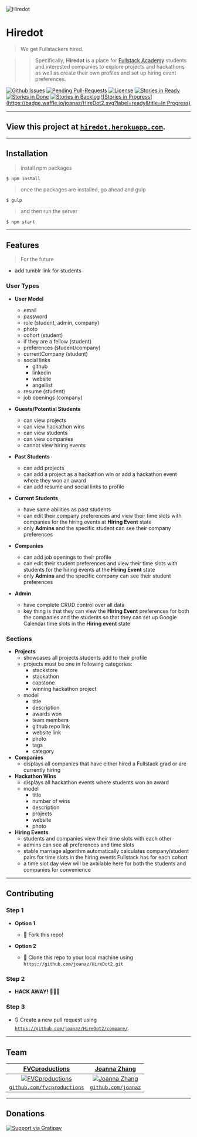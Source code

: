 ![Hiredot](http://i.imgur.com/d2OfxQX.png)

# Hiredot

> We get Fullstackers hired.

>> Specifically, **Hiredot** is a place for <a href="http://fullstackacademy.com" target="_blank">Fullstack Academy</a> students and interested companies to explore projects and hackathons as well as create their own profiles and set up hiring event preferences.

[![Github Issues](http://githubbadges.herokuapp.com/badges/badgerbadgerbadger/issues.svg?style=flat-square)](https://github.com/joanaz/Hiredot2/issues) [![Pending Pull-Requests](http://githubbadges.herokuapp.com/badges/badgerbadgerbadger/pulls.svg?style=flat-square)](https://github.com/joanaz/Hiredot2/pulls)  [![License](http://img.shields.io/:license-mit-blue.svg?style=flat-square)](http://badges.mit-license.org) [![Stories in Ready](https://badge.waffle.io/joanaz/HireDot2.svg?label=ready&title=Ready)](http://waffle.io/joanaz/HireDot2) [![Stories in Done](https://badge.waffle.io/joanaz/HireDot2.svg?label=ready&title=Done)](http://waffle.io/joanaz/HireDot2) [![Stories in Backlog](https://badge.waffle.io/joanaz/HireDot2.svg?label=ready&title=Backlog)](http://waffle.io/joanaz/HireDot2) [![Stories in Progress](https://badge.waffle.io/joanaz/HireDot2.svg?label=ready&title=In Progress)](http://waffle.io/joanaz/HireDot2)

---

## View this project at <a href="http://hiredot.herokuapp.com" target="_blank">`hiredot.herokuapp.com`</a>.

---

## Installation

> install npm packages

```shell
$ npm install
```

> once the packages are installed, go ahead and gulp

```shell
$ gulp
```

> and then run the server

```shell
$ npm start
```

---

## Features

> For the future

- add tumblr link for students

### User Types

- **User Model**
    - email
    - password
    - role (student, admin, company)
    - photo
    - cohort (student)
    - if they are a fellow (student)
    - preferences (student/company)
    - currentCompany (student)
    - social links
        - github
        - linkedin
        - website
        - angellist
    - resume (student)
    - job openings (company)

- **Guests/Potential Students**
    - can view projects
    - can view hackathon wins
    - can view students
    - can view companies
    - cannot view hiring events

- **Past Students**
    - can add projects
    - can add a project as a hackathon win or add a hackathon event where they won an award
    - can add resume and social links to profile

- **Current Students**
    - have same abilities as past students
    - can edit their company preferences and view their time slots with companies for the hiring events at **Hiring Event** state
    - only **Admins** and the specific student can see their company preferences

- **Companies**
    - can add job openings to their profile
    - can edit their student preferences and view their time slots with students for the hiring events at the **Hiring Event** state
    - only **Admins** and the specific company can see their student preferences

- **Admin**
    - have complete CRUD control over all data
    - key thing is that they can view the **Hiring Event** preferences for both the companies and the students so that they can set up Google Calendar time slots in the **Hiring event** state

### Sections

- **Projects**
    - showcases all projects students add to their profile
    - projects must be one in following categories:
        - stackstore
        - stackathon
        - capstone
        - winning hackathon project
    - model
        - title
        - description
        - awards won
        - team members
        - github repo link
        - website link
        - photo
        - tags
        - category
- **Companies**
    - displays all companies that have either hired a Fullstack grad or are currently hiring
- **Hackathon Wins**
    - displays all hackathon events where students won an award
    - model
        - title
        - number of wins
        - description
        - projects
        - website
        - photo
- **Hiring Events**
    - students and companies view their time slots with each other
    - admins can see all preferences and time slots
    - stable marriage algorithm automatically calculates company/student pairs for time slots in the hiring events Fullstack has for each cohort
    - a time slot day view will be available here for both the students and companies for convenience

---

## Contributing

### Step 1

- **Option 1**
    - 🍴 Fork this repo!

- **Option 2**
    - 👯 Clone this repo to your local machine using `https://github.com/joanaz/HireDot2.git`

### Step 2

- **HACK AWAY!** 🔨🔨🔨

### Step 3

- 🔃 Create a new pull request using <a href="https://github.com/joanaz/HireDot2/compare/" target="_blank">`https://github.com/joanaz/HireDot2/compare/`</a>.

---

## Team

| <a href="http://fvcproductions.com" target="_blank">**FVCproductions**</a> | <a href="https://github.com/joanaz" target="_blank">**Joanna Zhang**</a> |
| :---: |:---:|
| [![FVCproductions](https://avatars1.githubusercontent.com/u/4284691?v=3&s=200)](http://fvcproductions.com)    | [![Joanna Zhang](https://avatars1.githubusercontent.com/u/8575618?v=3&s=200)](https://github.com/joanaz) |
| <a href="http://github.com/fvcproductions" target="_blank">`github.com/fvcproductions`</a> | <a href="https://github.com/joanaz" target="_blank">`github.com/joanaz`</a> |

---

## Donations

[![Support via Gratipay](https://cdn.rawgit.com/gratipay/gratipay-badge/2.3.0/dist/gratipay.png)](https://gratipay.com/fvcproductions/)
